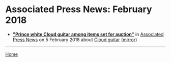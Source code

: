 # Associated Press News: February 2018

 - [**"Prince white Cloud guitar among items set for auction"**](https://www.apnews.com/585874d2a9a74663ac38ebc688d75a5d) in [Associated Press News](https://www.apnews.com/) on 5 February 2018 about [Cloud guitar](../../topics/cloud-guitar/index.md) ([mirror](https://web.archive.org/web/*/https://www.apnews.com/585874d2a9a74663ac38ebc688d75a5d))

----

[Home](./)
